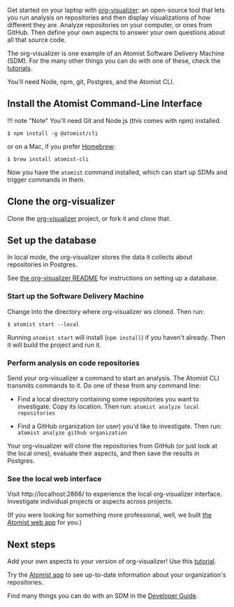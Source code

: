 Get started on your laptop with [org-visualizer][]:
an open-source tool that lets you run analysis on repositories and then display visualizations of how different they are.
Analyze repositories on your computer, or ones from GitHub. Then define your own aspects to answer your own questions about
all that source code.

The org-visualizer is one example of an Atomist Software Delivery Machine (SDM). For the many other things you can do with one of these, check the [tutorials](developer/tutorials.md).

You'll need Node, npm, git, Postgres, and the Atomist CLI.

## Install the Atomist Command-Line Interface

!!! note "Note"
    You’ll need Git and Node.js (this comes with npm) installed.

```
$ npm install -g @atomist/cli
```

or on a Mac, if you prefer [Homebrew][brew]:

```
$ brew install atomist-cli
```

Now you have the `atomist` command installed, which can start up SDMs and trigger commands in them.

[brew]: https://brew.sh/ (Homebrew)

## Clone the org-visualizer

Clone the [org-visualizer][] project, or fork it and clone that.

[org-visualizer]: https://github.com/atomist/org-visualizer (Org Visualizer on GitHub)

## Set up the database

In local mode, the org-visualizer stores the data it collects about repositories in Postgres.

See [the org-visualizer README](https://github.com/atomist/org-visualizer/#database-setup) for instructions
on setting up a database.

### Start up the Software Delivery Machine

Change into the directory where org-visualizer ws cloned. Then run:

```
$ atomist start --local
```

Running `atomist start` will install (`npm install`) if you haven't already.
Then it will build the project and run it.

### Perform analysis on code repositories

Send your org-visualizer a command to start an analysis. The Atomist CLI transmits commands to it.
Do one of these from any command line:

* Find a local directory containing some repositories you want to investigate. Copy its location. Then run: `atomist analyze local repositories`

* Find a GitHub organization (or user) you'd like to investigate. Then run: `atomist analyze github organization`

Your org-visualizer will clone the repositories from GitHub (or just look at the local ones), evaluate their aspects,
and then save the results in Postgres.

### See the local web interface

Visit http://localhost:2866/ to experience the local org-visualizer interface. Investigate individual projects
or aspects across projects.

(If you were looking for something more professional, well, we built [the Atomist web app][web-app] for you.)

[web-app]: https://app.atomist.com (Atomist Web App)

## Next steps

Add your own aspects to your version of org-visualizer! Use this [tutorial](developer/aspects.md).
<!-- TODO: put a link to the aspect-creation tutorial here -->

Try the [Atomist app](https://app.atomist.com) to see up-to-date information about your organization's repositories.

Find many things you can do with an SDM in the
[Developer Guide][developer-guide].

[developer-guide]: developer/index.md (Atomist Developer Guide)
[setup]: user/index.md (Atomist Setup)
[create-project]: https://app.atomist.com/workspace/project/project (Project Creation)
